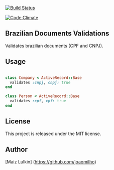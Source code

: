 [![Build Status](https://travis-ci.org/joaomilho/brazilian-documents-validations.png?branch=master)](https://travis-ci.org/joaomilho/brazilian-documents-validations.)

[![Code Climate](https://codeclimate.com/github/joaomilho/brazilian-documents-validations.png)](https://codeclimate.com/github/joaomilho/brazilian-documents-validations)

## Brazilian Documents Validations

Validates brazilian documents (CPF and CNPJ).

## Usage

```ruby

class Company < ActiveRecord::Base
  validates :cnpj, cnpj: true
end

class Person < ActiveRecord::Base
  validates :cpf, cpf: true
end

```

## License

This project is released under the MIT license.

## Author

[Maiz Lulkin] (https://github.com/joaomilho)

